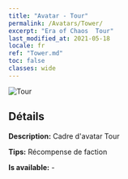 ```yaml
---
title: "Avatar - Tour"
permalink: /Avatars/Tower/
excerpt: "Era of Chaos  Tour"
last_modified_at: 2021-05-18
locale: fr
ref: "Tower.md"
toc: false
classes: wide
---
```

 ![Tour](/images/a/avatarFrame_5.png)

## Détails

 **Description:** Cadre d'avatar Tour 

 **Tips:** Récompense de faction 

 **Is available:**  - 

